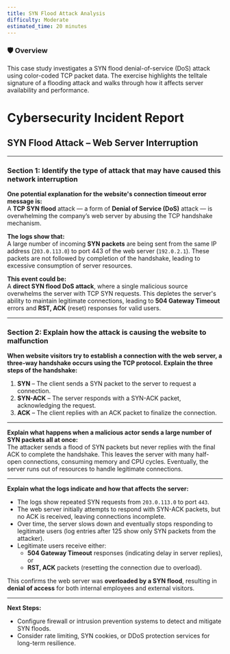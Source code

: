 ```yaml
---
title: SYN Flood Attack Analysis
difficulty: Moderate
estimated_time: 20 minutes
---
```


### 🛡️ Overview  
This case study investigates a SYN flood denial-of-service (DoS) attack using color-coded TCP packet data. The exercise highlights the telltale signature of a flooding attack and walks through how it affects server availability and performance.


# Cybersecurity Incident Report  
## SYN Flood Attack – Web Server Interruption

---

### Section 1: Identify the type of attack that may have caused this network interruption

**One potential explanation for the website's connection timeout error message is:**  
A **TCP SYN flood** attack — a form of **Denial of Service (DoS)** attack — is overwhelming the company’s web server by abusing the TCP handshake mechanism.

**The logs show that:**  
A large number of incoming **SYN packets** are being sent from the same IP address (`203.0.113.0`) to port 443 of the web server (`192.0.2.1`). These packets are not followed by completion of the handshake, leading to excessive consumption of server resources.

**This event could be:**  
A **direct SYN flood DoS attack**, where a single malicious source overwhelms the server with TCP SYN requests. This depletes the server's ability to maintain legitimate connections, leading to **504 Gateway Timeout** errors and **RST, ACK** (reset) responses for valid users.

---

### Section 2: Explain how the attack is causing the website to malfunction

**When website visitors try to establish a connection with the web server, a three-way handshake occurs using the TCP protocol. Explain the three steps of the handshake:**

1. **SYN** – The client sends a SYN packet to the server to request a connection.  
2. **SYN-ACK** – The server responds with a SYN-ACK packet, acknowledging the request.  
3. **ACK** – The client replies with an ACK packet to finalize the connection.

---

**Explain what happens when a malicious actor sends a large number of SYN packets all at once:**  
The attacker sends a flood of SYN packets but never replies with the final ACK to complete the handshake. This leaves the server with many half-open connections, consuming memory and CPU cycles. Eventually, the server runs out of resources to handle legitimate connections.

---

**Explain what the logs indicate and how that affects the server:**  
- The logs show repeated SYN requests from `203.0.113.0` to port `443`.  
- The web server initially attempts to respond with SYN-ACK packets, but no ACK is received, leaving connections incomplete.  
- Over time, the server slows down and eventually stops responding to legitimate users (log entries after 125 show only SYN packets from the attacker).  
- Legitimate users receive either:  
  - **504 Gateway Timeout** responses (indicating delay in server replies), or  
  - **RST, ACK** packets (resetting the connection due to overload).

This confirms the web server was **overloaded by a SYN flood**, resulting in **denial of access** for both internal employees and external visitors.

---

**Next Steps:**
- Configure firewall or intrusion prevention systems to detect and mitigate SYN floods.
- Consider rate limiting, SYN cookies, or DDoS protection services for long-term resilience.
